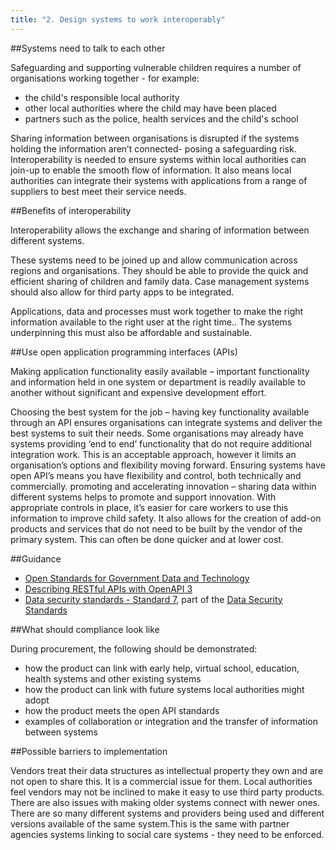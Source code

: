 ```yaml
---
title: "2. Design systems to work interoperably"
---
```


##Systems need to talk to each other

Safeguarding and supporting vulnerable children requires a number of organisations working together - for example: 

* the child's responsible local authority
* other local authorities where the child may have been placed
* partners such as the police, health services and the child's school

Sharing information between organisations is disrupted if the systems holding the information aren’t connected- posing a safeguarding risk. Interoperability is needed to ensure systems within local authorities can join-up to enable the smooth flow of information. It also means local authorities can integrate their systems with applications from a range of suppliers to best meet their service needs.

##Benefits of interoperability

Interoperability allows the exchange and sharing of information between different systems. 

These systems need to be joined up and allow communication across regions and organisations. They should be able to provide the quick and efficient sharing of children and family data. Case management systems should also allow for third party apps to be integrated.

Applications, data and processes must work together to make the right information available to the right user at the right time.. The systems underpinning this must also be affordable and sustainable. 

##Use open application programming interfaces (APIs)

Making application functionality easily available – important functionality and information held in one system or department is readily available to another without significant and expensive development effort.

Choosing the best system for the job – having key functionality available through an API ensures organisations can integrate systems and deliver the best systems to suit their needs. Some organisations may already have systems providing ‘end to end’ functionality that do not require additional integration work. This is an acceptable approach, however it limits an organisation’s options and flexibility moving forward. Ensuring systems have open API’s means you have flexibility and control, both technically and commercially.
promoting and accelerating innovation – sharing data within different systems helps to promote and support innovation. With appropriate controls in place, it’s easier for care workers to use this information to improve child safety. It also allows for the creation of add-on products and services that do not need to be built by the vendor of the primary system. This can often be done quicker and at lower cost.

##Guidance

* [Open Standards for Government Data and Technology](https://www.gov.uk/government/collections/open-standards-for-government-data-and-technology#recommended-open-standards)
* [Describing RESTful APIs with OpenAPI 3](https://www.gov.uk/government/publications/recommended-open-standards-for-government/describing-restful-apis-with-openapi-3)
* [Data security standards - Standard 7](https://www.dsptoolkit.nhs.uk/Help/Attachment/486), part of the [Data Security Standards](https://digital.nhs.uk/about-nhs-digital/our-work/nhs-digital-data-and-technology-standards/framework/beta---data-security-standards)

##What should compliance look like

During procurement, the following should be demonstrated:

* how the product can link with early help, virtual school, education, health systems and other existing systems 
* how the product can link with future systems local authorities might adopt
* how the product meets the open API standards
* examples of collaboration or integration and the transfer of information between systems

##Possible barriers to implementation 

Vendors treat their data structures as intellectual property they own and are not open to share this. It is a commercial issue for them. Local authorities feel vendors may not be inclined to make it easy to use third party products. There are also issues with making older systems connect with newer ones. There are so many different systems and providers being used and different versions available of the same system.This is the same with partner agencies systems linking to social care systems - they need to be enforced.
